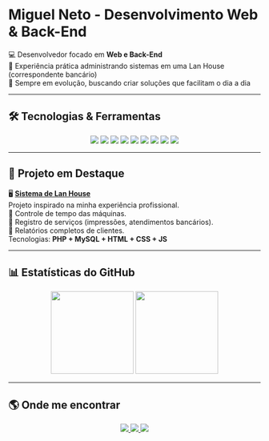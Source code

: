 # Miguel Neto - Desenvolvimento Web & Back-End
 
💻 Desenvolvedor focado em **Web e Back-End**  
🏦 Experiência prática administrando sistemas em uma Lan House (correspondente bancário)  
🚀 Sempre em evolução, buscando criar soluções que facilitam o dia a dia  

---

## 🛠️ Tecnologias & Ferramentas  

<p align="center">
  <img src="https://img.shields.io/badge/HTML5-E34F26?style=for-the-badge&logo=html5&logoColor=white" />
  <img src="https://img.shields.io/badge/CSS3-1572B6?style=for-the-badge&logo=css3&logoColor=white" />
  <img src="https://img.shields.io/badge/JavaScript-F7DF1E?style=for-the-badge&logo=javascript&logoColor=black" />
  <img src="https://img.shields.io/badge/Node.js-339933?style=for-the-badge&logo=nodedotjs&logoColor=white" />
  <img src="https://img.shields.io/badge/PHP-777BB4?style=for-the-badge&logo=php&logoColor=white" />
  <img src="https://img.shields.io/badge/MySQL-4479A1?style=for-the-badge&logo=mysql&logoColor=white" />
  <img src="https://img.shields.io/badge/Python-3776AB?style=for-the-badge&logo=python&logoColor=white" />
  <img src="https://img.shields.io/badge/Java-007396?style=for-the-badge&logo=java&logoColor=white" />
  <img src="https://img.shields.io/badge/C++-00599C?style=for-the-badge&logo=c%2B%2B&logoColor=white" />
</p>

---

## 📌 Projeto em Destaque  

🖥️ **[Sistema de Lan House](#)**  
Projeto inspirado na minha experiência profissional.  
🔹 Controle de tempo das máquinas.  
🔹 Registro de serviços (impressões, atendimentos bancários).  
🔹 Relatórios completos de clientes.  
Tecnologias: **PHP + MySQL + HTML + CSS + JS** 

---

## 📊 Estatísticas do GitHub  

<p align="center">
  <img src="https://github-readme-stats.vercel.app/api?username=MigueljNeto&show_icons=true&theme=radical" height="165"/>
  <img src="https://github-readme-stats.vercel.app/api/top-langs/?username=MigueljNeto&layout=compact&theme=radical" height="165"/>
</p>

---

## 🌎 Onde me encontrar  

<p align="center">
  <a href="https://www.linkedin.com/in/miguel-neto-2807b2298/">
    <img src="https://img.shields.io/badge/LinkedIn-0077B5?style=for-the-badge&logo=linkedin&logoColor=white"/>
  </a>
  <a href="mailto:migueljpcneto@gmail.com">
    <img src="https://img.shields.io/badge/Gmail-D14836?style=for-the-badge&logo=gmail&logoColor=white"/>
  </a>
  <a href="https://instagram.com/miguel_jneto">
    <img src="https://img.shields.io/badge/Instagram-E4405F?style=for-the-badge&logo=instagram&logoColor=white"/>
  </a>
</p>
